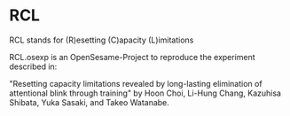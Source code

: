 # RCL
RCL stands for (R)esetting (C)apacity (L)imitations

RCL.osexp is an OpenSesame-Project to reproduce the experiment described in:

"Resetting capacity limitations revealed by long-lasting elimination of attentional blink through training" by Hoon Choi, Li-Hung Chang, Kazuhisa Shibata, Yuka Sasaki, and Takeo Watanabe.
